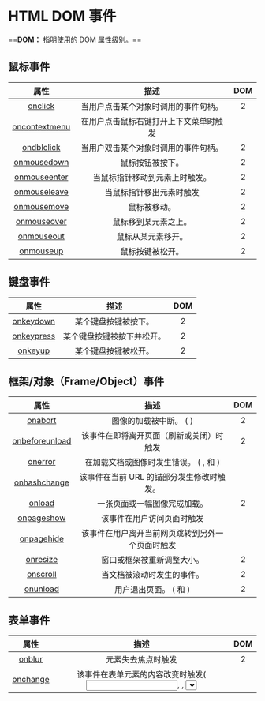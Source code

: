 # HTML DOM 事件

==**DOM：** 指明使用的 DOM 属性级别。==

## 鼠标事件

|                             属性                             |                  描述                  | DOM  |
| :----------------------------------------------------------: | :------------------------------------: | :--: |
|  [onclick](https://www.runoob.com/jsref/event-onclick.html)  |  当用户点击某个对象时调用的事件句柄。  |  2   |
| [oncontextmenu](https://www.runoob.com/jsref/event-oncontextmenu.html) | 在用户点击鼠标右键打开上下文菜单时触发 |      |
| [ondblclick](https://www.runoob.com/jsref/event-ondblclick.html) |  当用户双击某个对象时调用的事件句柄。  |  2   |
| [onmousedown](https://www.runoob.com/jsref/event-onmousedown.html) |            鼠标按钮被按下。            |  2   |
| [onmouseenter](https://www.runoob.com/jsref/event-onmouseenter.html) |     当鼠标指针移动到元素上时触发。     |  2   |
| [onmouseleave](https://www.runoob.com/jsref/event-onmouseleave.html) |        当鼠标指针移出元素时触发        |  2   |
| [onmousemove](https://www.runoob.com/jsref/event-onmousemove.html) |              鼠标被移动。              |  2   |
| [onmouseover](https://www.runoob.com/jsref/event-onmouseover.html) |          鼠标移到某元素之上。          |  2   |
| [onmouseout](https://www.runoob.com/jsref/event-onmouseout.html) |           鼠标从某元素移开。           |  2   |
| [onmouseup](https://www.runoob.com/jsref/event-onmouseup.html) |            鼠标按键被松开。            |  2   |

## 键盘事件

|                             属性                             |            描述            | DOM  |
| :----------------------------------------------------------: | :------------------------: | :--: |
| [onkeydown](https://www.runoob.com/jsref/event-onkeydown.html) |    某个键盘按键被按下。    |  2   |
| [onkeypress](https://www.runoob.com/jsref/event-onkeypress.html) | 某个键盘按键被按下并松开。 |  2   |
|  [onkeyup](https://www.runoob.com/jsref/event-onkeyup.html)  |    某个键盘按键被松开。    |  2   |

## 框架/对象（Frame/Object）事件

|                             属性                             |                             描述                             | DOM  |
| :----------------------------------------------------------: | :----------------------------------------------------------: | :--: |
|  [onabort](https://www.runoob.com/jsref/event-onabort.html)  |                图像的加载被中断。 ( <object>)                |  2   |
| [onbeforeunload](https://www.runoob.com/jsref/event-onbeforeunload.html) |           该事件在即将离开页面（刷新或关闭）时触发           |  2   |
|  [onerror](https://www.runoob.com/jsref/event-onerror.html)  | 在加载文档或图像时发生错误。 ( <object>, <body>和 <frameset>) |      |
| [onhashchange](https://www.runoob.com/jsref/event-onhashchange.html) |          该事件在当前 URL 的锚部分发生修改时触发。           |      |
|   [onload](https://www.runoob.com/jsref/event-onload.html)   |                 一张页面或一幅图像完成加载。                 |  2   |
| [onpageshow](https://www.runoob.com/jsref/event-onpageshow.html) |                  该事件在用户访问页面时触发                  |      |
| [onpagehide](https://www.runoob.com/jsref/event-onpagehide.html) |       该事件在用户离开当前网页跳转到另外一个页面时触发       |      |
| [onresize](https://www.runoob.com/jsref/event-onresize.html) |                  窗口或框架被重新调整大小。                  |  2   |
| [onscroll](https://www.runoob.com/jsref/event-onscroll.html) |                  当文档被滚动时发生的事件。                  |  2   |
| [onunload](https://www.runoob.com/jsref/event-onunload.html) |            用户退出页面。 ( <body> 和 <frameset>)            |  2   |

## 表单事件

|                             属性                             |                             描述                             | DOM  |
| :----------------------------------------------------------: | :----------------------------------------------------------: | :--: |
|   [onblur](https://www.runoob.com/jsref/event-onblur.html)   |                      元素失去焦点时触发                      |  2   |
| [onchange](https://www.runoob.com/jsref/event-onchange.html) | 该事件在表单元素的内容改变时触发( <input>, <keygen>, <select>, 和 <textarea>) |  2   |
|  [onfocus](https://www.runoob.com/jsref/event-onfocus.html)  |                      元素获取焦点时触发                      |  2   |
| [onfocusin](https://www.runoob.com/jsref/event-onfocusin.html) |                    元素即将获取焦点时触发                    |  2   |
| [onfocusout](https://www.runoob.com/jsref/event-onfocusout.html) |                    元素即将失去焦点时触发                    |  2   |
|  [oninput](https://www.runoob.com/jsref/event-oninput.html)  |                    元素获取用户输入时触发                    |  3   |
|  [onreset](https://www.runoob.com/jsref/event-onreset.html)  |                        表单重置时触发                        |  2   |
| [onsearch](https://www.runoob.com/jsref/event-onsearch.html) |        用户向搜索域输入文本时触发 ( <input="search">)        |      |
| [onselect](https://www.runoob.com/jsref/event-onselect.html) |         用户选取文本时触发 ( <input> 和 <textarea>)          |  2   |
| [onsubmit](https://www.runoob.com/jsref/event-onsubmit.html) |                        表单提交时触发                        |  2   |

## 剪贴板事件

|                            属性                            |              描述              | DOM  |
| :--------------------------------------------------------: | :----------------------------: | :--: |
|  [oncopy](https://www.runoob.com/jsref/event-oncopy.html)  | 该事件在用户拷贝元素内容时触发 |      |
|   [oncut](https://www.runoob.com/jsref/event-oncut.html)   | 该事件在用户剪切元素内容时触发 |      |
| [onpaste](https://www.runoob.com/jsref/event-onpaste.html) | 该事件在用户粘贴元素内容时触发 |      |

## 打印事件

|                             属性                             |                         描述                         | DOM  |
| :----------------------------------------------------------: | :--------------------------------------------------: | :--: |
| [onafterprint](https://www.runoob.com/jsref/event-onafterprint.html) | 该事件在页面已经开始打印，或者打印窗口已经关闭时触发 |      |
| [onbeforeprint](https://www.runoob.com/jsref/event-onbeforeprint.html) |            该事件在页面即将开始打印时触发            |      |

## 拖动事件

|                             事件                             |                 描述                 | DOM  |
| :----------------------------------------------------------: | :----------------------------------: | :--: |
|   [ondrag](https://www.runoob.com/jsref/event-ondrag.html)   |      该事件在元素正在拖动时触发      |      |
| [ondragend](https://www.runoob.com/jsref/event-ondragend.html) |   该事件在用户完成元素的拖动时触发   |      |
| [ondragenter](https://www.runoob.com/jsref/event-ondragenter.html) | 该事件在拖动的元素进入放置目标时触发 |      |
| [ondragleave](https://www.runoob.com/jsref/event-ondragleave.html) |  该事件在拖动元素离开放置目标时触发  |      |
| [ondragover](https://www.runoob.com/jsref/event-ondragover.html) |  该事件在拖动元素在放置目标上时触发  |      |
| [ondragstart](https://www.runoob.com/jsref/event-ondragstart.html) |    该事件在用户开始拖动元素时触发    |      |
|   [ondrop](https://www.runoob.com/jsref/event-ondrop.html)   | 该事件在拖动元素放置在目标区域时触发 |      |

## 多媒体（Media）事件

|                             事件                             | 描述                                                         | DOM  |
| :----------------------------------------------------------: | :----------------------------------------------------------- | :--: |
| [onabort](https://www.runoob.com/jsref/event-onabort-media.html) | 事件在视频/音频（audio/video）终止加载时触发。               |      |
| [oncanplay](https://www.runoob.com/jsref/event-oncanplay.html) | 事件在用户可以开始播放视频/音频（audio/video）时触发。       |      |
| [oncanplaythrough](https://www.runoob.com/jsref/event-oncanplaythrough.html) | 事件在视频/音频（audio/video）可以正常播放且无需停顿和缓冲时触发。 |      |
| [ondurationchange](https://www.runoob.com/jsref/event-ondurationchange.html) | 事件在视频/音频（audio/video）的时长发生变化时触发。         |      |
|                          onemptied                           | 当期播放列表为空时触发                                       |      |
|  [onended](https://www.runoob.com/jsref/event-onended.html)  | 事件在视频/音频（audio/video）播放结束时触发。               |      |
| [onerror](https://www.runoob.com/jsref/event-onerror-media.html) | 事件在视频/音频（audio/video）数据加载期间发生错误时触发。   |      |
| [onloadeddata](https://www.runoob.com/jsref/event-onloadeddata.html) | 事件在浏览器加载视频/音频（audio/video）当前帧时触发触发。   |      |
| [onloadedmetadata](https://www.runoob.com/jsref/event-onloadedmetadata.html) | 事件在指定视频/音频（audio/video）的元数据加载后触发。       |      |
| [onloadstart](https://www.runoob.com/jsref/event-onloadstart.html) | 事件在浏览器开始寻找指定视频/音频（audio/video）触发。       |      |
|  [onpause](https://www.runoob.com/jsref/event-onpause.html)  | 事件在视频/音频（audio/video）暂停时触发。                   |      |
|   [onplay](https://www.runoob.com/jsref/event-onplay.html)   | 事件在视频/音频（audio/video）开始播放时触发。               |      |
| [onplaying](https://www.runoob.com/jsref/event-onplaying.html) | 事件在视频/音频（audio/video）暂停或者在缓冲后准备重新开始播放时触发。 |      |
| [onprogress](https://www.runoob.com/jsref/event-onprogress.html) | 事件在浏览器下载指定的视频/音频（audio/video）时触发。       |      |
| [onratechange](https://www.runoob.com/jsref/event-onratechange.html) | 事件在视频/音频（audio/video）的播放速度发送改变时触发。     |      |
| [onseeked](https://www.runoob.com/jsref/event-onseeked.html) | 事件在用户重新定位视频/音频（audio/video）的播放位置后触发。 |      |
| [onseeking](https://www.runoob.com/jsref/event-onseeking.html) | 事件在用户开始重新定位视频/音频（audio/video）时触发。       |      |
| [onstalled](https://www.runoob.com/jsref/event-onstalled.html) | 事件在浏览器获取媒体数据，但媒体数据不可用时触发。           |      |
| [onsuspend](https://www.runoob.com/jsref/event-onsuspend.html) | 事件在浏览器读取媒体数据中止时触发。                         |      |
| [ontimeupdate](https://www.runoob.com/jsref/event-ontimeupdate.html) | 事件在当前的播放位置发送改变时触发。                         |      |
| [onvolumechange](https://www.runoob.com/jsref/event-onvolumechange.html) | 事件在音量发生改变时触发。                                   |      |
| [onwaiting](https://www.runoob.com/jsref/event-onwaiting.html) | 事件在视频由于要播放下一帧而需要缓冲时触发。                 |      |

## 动画事件

|                             事件                             |              描述               | DOM  |
| :----------------------------------------------------------: | :-----------------------------: | :--: |
| [animationend](https://www.runoob.com/jsref/event-animationend.html) | 该事件在 CSS 动画结束播放时触发 |      |
| [animationiteration](https://www.runoob.com/jsref/event-animationiteration.html) | 该事件在 CSS 动画重复播放时触发 |      |
| [animationstart](https://www.runoob.com/jsref/event-animationstart.html) | 该事件在 CSS 动画开始播放时触发 |      |

## 过渡事件

|                             事件                             |             描述              | DOM  |
| :----------------------------------------------------------: | :---------------------------: | :--: |
| [transitionend](https://www.runoob.com/jsref/event-transitionend.html) | 该事件在 CSS 完成过渡后触发。 |      |

## 其他事件

|                             事件                             |                             描述                             | DOM  |
| :----------------------------------------------------------: | :----------------------------------------------------------: | :--- |
|                          onmessage                           | 该事件通过或者从对象(WebSocket, Web Worker, Event Source 或者子 frame 或父窗口)接收到消息时触发 |      |
|                         onmousewheel                         | 已废弃。 使用 [onwheel](https://www.runoob.com/jsref/event-onwheel.html) 事件替代 |      |
| [ononline](https://www.runoob.com/jsref/event-ononline.html) |              该事件在浏览器开始在线工作时触发。              |      |
| [onoffline](https://www.runoob.com/jsref/event-onoffline.html) |              该事件在浏览器开始离线工作时触发。              |      |
|                          onpopstate                          |    该事件在窗口的浏览历史（history 对象）发生改变时触发。    |      |
|   [onshow](https://www.runoob.com/jsref/event-onshow.html)   |          该事件当 <menu> 元素在上下文菜单显示时触发          |      |
|                          onstorage                           |       该事件在 Web Storage(HTML 5 Web 存储)更新时触发        |      |
| [ontoggle](https://www.runoob.com/jsref/event-ontoggle.html) |         该事件在用户打开或关闭 <details> 元素时触发          |      |
|  [onwheel](https://www.runoob.com/jsref/event-onwheel.html)  |             该事件在鼠标滚轮在元素上下滚动时触发             |      |

## 事件对象

### 常量

|    静态变量     |                 描述                 | DOM  |
| :-------------: | :----------------------------------: | :--: |
| CAPTURING-PHASE |      当前事件阶段为捕获阶段(1)       |  1   |
|    AT-TARGET    | 当前事件是目标阶段,在评估目标事件(1) |  2   |
| BUBBLING-PHASE  |       当前的事件为冒泡阶段 (3)       |  3   |

### 属性

|                             属性                             |                      描述                      | DOM  |
| :----------------------------------------------------------: | :--------------------------------------------: | :--: |
|  [bubbles](https://www.runoob.com/jsref/event-bubbles.html)  |    返回布尔值，指示事件是否是起泡事件类型。    |  2   |
| [cancelable](https://www.runoob.com/jsref/event-cancelable.html) | 返回布尔值，指示事件是否可拥可取消的默认动作。 |  2   |
| [currentTarget](https://www.runoob.com/jsref/event-currenttarget.html) |       返回其事件监听器触发该事件的元素。       |  2   |
|                          eventPhase                          |            返回事件传播的当前阶段。            |  2   |
|   [target](https://www.runoob.com/jsref/event-target.html)   |    返回触发此事件的元素（事件的目标节点）。    |  2   |
| [timeStamp](https://www.runoob.com/jsref/event-timestamp.html) |           返回事件生成的日期和时间。           |  2   |
|     [type](https://www.runoob.com/jsref/event-type.html)     |     返回当前 Event 对象表示的事件的名称。      |  2   |

### 方法

|       方法        |                   描述                   | DOM  |
| :---------------: | :--------------------------------------: | :--: |
|    initEvent()    |    初始化新创建的 Event 对象的属性。     |  2   |
| preventDefault()  | 通知浏览器不要执行与事件关联的默认动作。 |  2   |
| stopPropagation() |              不再派发事件。              |  2   |

## 目标事件对象

### 方法

|         方法          |                          描述                           | DOM  |
| :-------------------: | :-----------------------------------------------------: | :--: |
|  addEventListener()   |    允许在目标事件中注册监听事件(IE8 = attachEvent())    |  2   |
|    dispatchEvent()    |       允许发送事件到监听器上 (IE8 = fireEvent())        |  2   |
| removeEventListener() | 运行一次注册在事件目标上的监听事件(IE8 = detachEvent()) |  2   |

## 事件监听对象

### 方法

|     方法      |             描述             | DOM  |
| :-----------: | :--------------------------: | :--: |
| handleEvent() | 把任意对象注册为事件处理程序 |  2   |

## 文档事件对象

### 方法

|     方法      | 描述 | DOM  |
| :-----------: | :--: | :--: |
| createEvent() |      |  2   |

## 鼠标/键盘事件对象

### 属性

|                             属性                             |                             描述                             | DOM  |
| :----------------------------------------------------------: | :----------------------------------------------------------: | :--: |
|   [altKey](https://www.runoob.com/jsref/event-altkey.html)   |            返回当事件被触发时，"ALT" 是否被按下。            |  2   |
|   [button](https://www.runoob.com/jsref/event-button.html)   |           返回当事件被触发时，哪个鼠标按钮被点击。           |  2   |
|  [clientX](https://www.runoob.com/jsref/event-clientx.html)  |           返回当事件被触发时，鼠标指针的水平坐标。           |  2   |
|  [clientY](https://www.runoob.com/jsref/event-clienty.html)  |           返回当事件被触发时，鼠标指针的垂直坐标。           |  2   |
|  [ctrlKey](https://www.runoob.com/jsref/event-ctrlkey.html)  |          返回当事件被触发时，"CTRL" 键是否被按下。           |  2   |
| [Location](https://www.runoob.com/jsref/event-key-location.html) |                    返回按键在设备上的位置                    |  3   |
| [charCode](https://www.runoob.com/jsref/event-key-charcode.html) |            返回onkeypress事件触发键值的字母代码。            |  2   |
|    [key](https://www.runoob.com/jsref/event-key-key.html)    |                在按下按键时返回按键的标识符。                |  3   |
| [keyCode](https://www.runoob.com/jsref/event-key-keycode.html) | 返回onkeypress事件触发的键的值的字符代码，或者 onkeydown 或 onkeyup 事件的键的代码。 |  2   |
|  [which](https://www.runoob.com/jsref/event-key-which.html)  | 返回onkeypress事件触发的键的值的字符代码，或者 onkeydown 或 onkeyup 事件的键的代码。 |  2   |
|  [metaKey](https://www.runoob.com/jsref/event-metakey.html)  |          返回当事件被触发时，"meta" 键是否被按下。           |  2   |
| [relatedTarget](https://www.runoob.com/jsref/event-relatedtarget.html) |               返回与事件的目标节点相关的节点。               |  2   |
|  [screenX](https://www.runoob.com/jsref/event-screenx.html)  |         返回当某个事件被触发时，鼠标指针的水平坐标。         |  2   |
|  [screenY](https://www.runoob.com/jsref/event-screeny.html)  |         返回当某个事件被触发时，鼠标指针的垂直坐标。         |  2   |
| [shiftKey](https://www.runoob.com/jsref/event-shiftkey.html) |          返回当事件被触发时，"SHIFT" 键是否被按下。          |  2   |

### 方法

| 方法                | 描述                   | W3C  |
| :------------------ | :--------------------- | :--: |
| initMouseEvent()    | 初始化鼠标事件对象的值 |  2   |
| initKeyboardEvent() | 初始化键盘事件对象的值 |  3   |